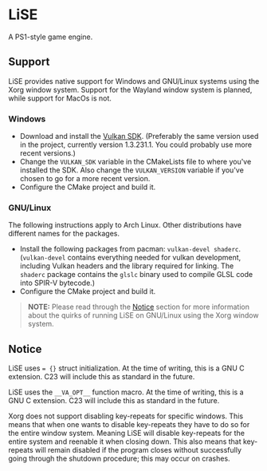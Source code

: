 # LiSE
A PS1-style game engine.

## Support

LiSE provides native support for Windows and GNU/Linux systems using the Xorg window system. Support for the Wayland window system is planned, while support for MacOs is not.

### Windows

- Download and install the [Vulkan SDK](https://vulkan.lunarg.com/). (Preferably the same version used in the project, currently version 1.3.231.1. You could probably use more recent versions.)
- Change the `VULKAN_SDK` variable in the CMakeLists file to where you've installed the SDK. Also change the `VULKAN_VERSION` variable if you've chosen to go for a more recent version.
- Configure the CMake project and build it.

### GNU/Linux

The following instructions apply to Arch Linux. Other distributions have different names for the packages.

- Install the following packages from pacman: `vulkan-devel shaderc`. (`vulkan-devel` contains everything needed for vulkan development, including Vulkan headers and the library required for linking. The `shaderc` package contains the `glslc` binary used to compile GLSL code into SPIR-V bytecode.)
- Configure the CMake project and build it.

> **__NOTE:__** Please read through the [Notice](#notice) section for more information about the quirks of running LiSE on GNU/Linux using the Xorg window system.

## Notice

LiSE uses `= {}` struct initialization. At the time of writing, this is a GNU C extension. C23 will include this as standard in the future.

LiSE uses the `__VA_OPT__` function macro. At the time of writing, this is a GNU C extension. C23 will include this as standard in the future.

Xorg does not support disabling key-repeats for specific windows. This means that when one wants to disable key-repeats they have to do so for the entire window system. Meaning LiSE will disable key-repeats for the entire system and reenable it when closing down. This also means that key-repeats will remain disabled if the program closes without successfully going through the shutdown procedure; this may occur on crashes.
